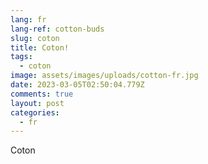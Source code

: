```yaml
---
lang: fr
lang-ref: cotton-buds
slug: coton
title: Coton!
tags:
  - coton
image: assets/images/uploads/cotton-fr.jpg
date: 2023-03-05T02:50:04.779Z
comments: true
layout: post
categories:
  - fr
---
```

Coton
